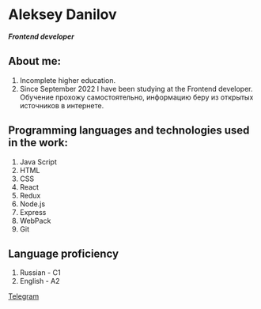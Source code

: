 # Aleksey Danilov

___Frontend developer___

## About me: 
 1) Incomplete higher education.
 2) Since September 2022 I have been studying at the Frontend developer.
 Обучение прохожу самостоятельно, информацию беру из открытых источников в интернете.
 
## Programming languages and technologies used in the work:
  1. Java Script
  2. HTML
  3. CSS
  4. React
  5. Redux
  6. Node.js
  7. Express
  8. WebPack
  9. Git

## Language proficiency
 1. Russian - C1
 2. English - A2


[Telegram](https://t.me/Aleksey488)
